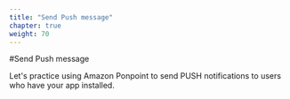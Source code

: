```yaml
---
title: "Send Push message"
chapter: true
weight: 70
---
```


#Send Push message

Let's practice using Amazon Ponpoint to send PUSH notifications to users who have your app installed. 

